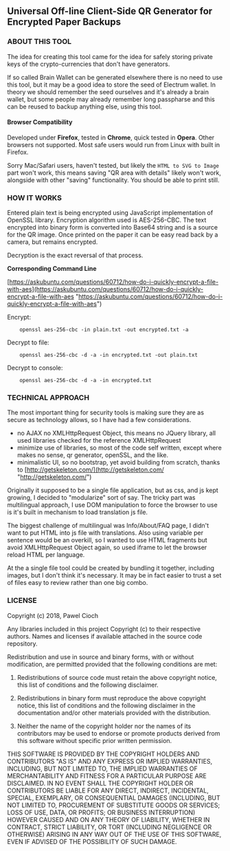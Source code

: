 ## Universal Off-line Client-Side QR Generator for Encrypted Paper Backups

### ABOUT THIS TOOL

The idea for creating this tool came for the idea for safely storing private keys of the crypto-currencies that don't have generators.

If so called Brain Wallet can be generated elsewhere there is no need to use this tool, but it may be a good idea to store the seed of Electrum wallet. In theory we should remember the seed ourselves and it's already a brain wallet, but some people may already remember long passpharse and this can be reused to backup anything else, using this tool.

#### Browser Compatibility

Developed under **Firefox**, tested in **Chrome**, quick tested in **Opera**. Other browsers not supported. Most safe users would run from Linux with built in Firefox. 

Sorry Mac/Safari users, haven't tested, but likely the `HTML to SVG to Image` part won't work, this means saving "QR area with details" likely won't work, alongside with other "saving" functionality. You should be able to print still. 

### HOW IT WORKS

Entered plain text is being encrypted using JavaScript implementation of OpenSSL library.
Encryption algorithm used is AES-256-CBC. The text encrypted into binary form is converted into Base64 string and is a source for the QR image. Once printed on the paper it can be easy read back by a camera, but remains encrypted.

Decryption is the exact reversal of that process.   

**Corresponding Command Line**


[https://askubuntu.com/questions/60712/how-do-i-quickly-encrypt-a-file-with-aes](https://askubuntu.com/questions/60712/how-do-i-quickly-encrypt-a-file-with-aes "https://askubuntu.com/questions/60712/how-do-i-quickly-encrypt-a-file-with-aes")

Encrypt:

		openssl aes-256-cbc -in plain.txt -out encrypted.txt -a


Decrypt to file:
	
		openssl aes-256-cbc -d -a -in encrypted.txt -out plain.txt

Decrypt to console:
	
		openssl aes-256-cbc -d -a -in encrypted.txt

### TECHNICAL APPROACH

The most important thing for security tools is making sure they are as secure as technology allows, so I have had a few considerations.

- no AJAX no XMLHttpRequest Object, this means no JQuery library, all used libraries checked for the reference XMLHttpRequest
- minimize use of libraries, so most of the code self written, except where makes no sense, qr generator, openSSL, and the like.
- minimalistic UI, so no bootstrap, yet avoid building from scratch, thanks to [http://getskeleton.com/](http://getskeleton.com/ "http://getskeleton.com/")

Originally it supposed to be a single file application, but as css, and js kept growing, I decided to "modularize" sort of say. The tricky part was multilingual approach, I use DOM manipulation to force the browser to use is it's built in mechanism to load translation js file.

The biggest challenge of multilingual was Info/About/FAQ page, I didn't want to put HTML into js file with translations. Also using variable per sentence would be an overkill, so I wanted to use HTML fragments but avoid XMLHttpRequest Object again, so used iframe to let the browser reload HTML per language.

At the a single file tool could be created by bundling it together, including images, but I don't think it's necessary. It may be in fact easier to trust a set of files easy to review rather than one big combo.    

### LICENSE

Copyright (c) 2018, Pawel Cioch

Any libraries included in this project Copyright (c) to their respective authors. Names and licenses if available attached in the source code repository. 


Redistribution and use in source and binary forms, with or without modification, are
permitted provided that the following conditions are met:

1. Redistributions of source code must retain the above copyright notice, this list of
   conditions and the following disclaimer.

2. Redistributions in binary form must reproduce the above copyright notice, this list
   of conditions and the following disclaimer in the documentation and/or other
   materials provided with the distribution.

3. Neither the name of the copyright holder nor the names of its contributors may be
   used to endorse or promote products derived from this software without specific
   prior written permission.

THIS SOFTWARE IS PROVIDED BY THE COPYRIGHT HOLDERS AND CONTRIBUTORS "AS IS" AND ANY
EXPRESS OR IMPLIED WARRANTIES, INCLUDING, BUT NOT LIMITED TO, THE IMPLIED WARRANTIES OF
MERCHANTABILITY AND FITNESS FOR A PARTICULAR PURPOSE ARE DISCLAIMED. IN NO EVENT SHALL
THE COPYRIGHT HOLDER OR CONTRIBUTORS BE LIABLE FOR ANY DIRECT, INDIRECT, INCIDENTAL,
SPECIAL, EXEMPLARY, OR CONSEQUENTIAL DAMAGES (INCLUDING, BUT NOT LIMITED TO,
PROCUREMENT OF SUBSTITUTE GOODS OR SERVICES; LOSS OF USE, DATA, OR PROFITS; OR BUSINESS
INTERRUPTION) HOWEVER CAUSED AND ON ANY THEORY OF LIABILITY, WHETHER IN CONTRACT,
STRICT LIABILITY, OR TORT (INCLUDING NEGLIGENCE OR OTHERWISE) ARISING IN ANY WAY OUT OF
THE USE OF THIS SOFTWARE, EVEN IF ADVISED OF THE POSSIBILITY OF SUCH DAMAGE.